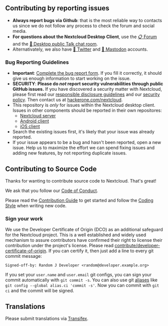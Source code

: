 <!--
  - SPDX-FileCopyrightText: 2017 Nextcloud GmbH and Nextcloud contributors
  - SPDX-FileCopyrightText: 2013 Nextcloud GmbH and Nextcloud contributors
  - SPDX-License-Identifier: GPL-2.0-or-later
-->
## Contributing by reporting issues

* **Always report bugs via Github**: that is the most reliable way to contacts us since we do not follow any process to check the forum and social media. 
* **For questions about the Nextcloud Desktop Client**, use the [📋 Forum](https://help.nextcloud.com) and the [:speech_balloon: Desktop public Talk chat room](https://cloud.nextcloud.com/call/d8k2r6p6).
* Alternativately, we also have [🐣 Twitter](https://twitter.com/Nextclouders) and [🐘 Mastodon](https://mastodon.xyz/@nextcloud) accounts. 

### Bug Reporting Guidelines

* __Important__: [Complete the bug report form](https://github.com/nextcloud/desktop/issues/new/choose). If you fill it correctly, it should give us enough information to start working on the issue.
* __SECURITY__: **Please do _not_ report security vulnerabilities through public GitHub issues.** 
If you have discovered a security matter with Nextcloud, please first read our [responsible disclosure guidelines](https://nextcloud.com/security/) and our [security policy](https://github.com/nextcloud/server/blob/9459724e72d647bb21d0bc36c6dc56b751771130/SECURITY.md). Then contact us at [hackerone.com/nextcloud](https://hackerone.com/nextcloud).
* This repository is *only* for issues within the Nextcloud desktop client. 
  Issues in other components should be reported in their own repositores: 
  - [Nextcloud server](https://github.com/nextcloud/server/issues)
  - [Android client](https://github.com/nextcloud/android/issues)
  - [iOS client](https://github.com/nextcloud/ios/issues)
* Search the existing issues first, it's likely that your issue was already
  reported.
* If your issue appears to be a bug and hasn't been reported, open a new issue.
  Help us to maximize the effort we can spend fixing issues and adding new features, by not reporting duplicate issues.

## Contributing to Source Code

Thanks for wanting to contribute source code to Nextcloud. That's great!

We ask that you follow our [Code of Conduct](https://nextcloud.com/code-of-conduct/).

Please read the [Contribution Guide](https://nextcloud.com/contribute/) to get 
started and follow the [Coding Style](https://github.com/nextcloud/desktop/wiki/Coding-Style)
when writing new code.

### Sign your work

We use the Developer Certificate of Origin (DCO) as an additional safeguard
for the Nextcloud project. This is a well established and widely used
mechanism to assure contributors have confirmed their right to license
their contribution under the project's license.
Please read [contribute/developer-certificate-of-origin](https://github.com/nextcloud/server/blob/master/contribute/developer-certificate-of-origin).
If you can certify it, then just add a line to every git commit message:

```
Signed-off-by: Random J Developer <random@developer.example.org>
```

If you set your `user.name` and `user.email` git configs, you can sign your
commit automatically with `git commit -s`. You can also use git [aliases](https://git-scm.com/book/tr/v2/Git-Basics-Git-Aliases)
like `git config --global alias.ci 'commit -s'`. Now you can commit with
`git ci` and the commit will be signed.


## Translations

Please submit translations via [Transifex](https://www.transifex.com/nextcloud/nextcloud/).
